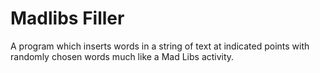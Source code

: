 # Madlibs Filler

A program which inserts words in a string of text at indicated points with randomly chosen words much like a Mad Libs activity. 
